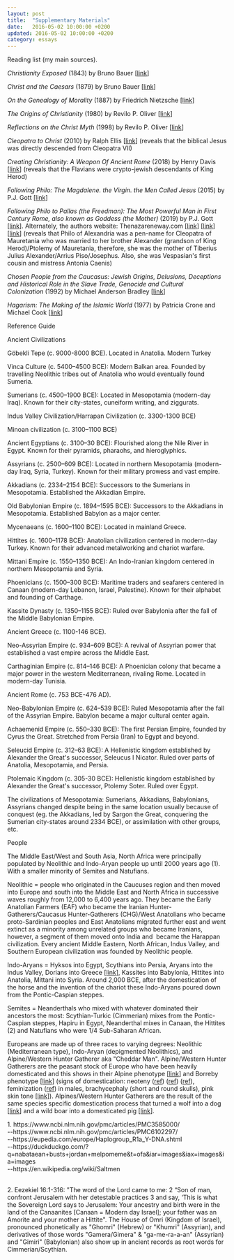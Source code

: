 ```yaml
---
layout: post
title:  "Supplementary Materials"
date:   2016-05-02 10:00:00 +0200
updated: 2016-05-02 10:00:00 +0200
category: essays
---
```


<p>Reading list (my main sources).&nbsp;</p><p><i>Christianity Exposed</i>&nbsp;(1843) by Bruno Bauer [<a href="https://play.google.com/store/books/details?id=mrP4MDmYNXkC&amp;rdid=book-mrP4MDmYNXkC&amp;rdot=1" rel="nofollow" target="_blank">link</a>]</p><p><i>Christ and the Caesars</i>&nbsp;(1879) by Bruno Bauer [<a href="http://www.sidneyrigdon.com/vern/1879BaurEng.htm" rel="nofollow" target="_blank">link</a>]</p><p><i>On the Genealogy of Morality</i>&nbsp;(1887) by Friedrich Nietzsche [<a href="https://archive.org/details/GenealogyOfMorals" rel="nofollow" target="_blank">link</a>]</p><p><i>The Origins of Christianity&nbsp;</i>(1980)<i>&nbsp;</i>by Revilo P. Oliver [<a href="https://archive.org/details/the-origins-of-christianity-by-revilo-p-oliver-z-lib.org" rel="nofollow" target="_blank">link</a>]</p><p><i>Reflections on the Christ Myth</i>&nbsp;(1998) by Revilo P. Oliver [<a href="https://dn790004.ca.archive.org/0/items/reflections-on-the-christ-myth-by-revilo-pendleton-oliver-z-lib.org/Reflections%20on%20the%20Christ%20Myth%20by%20Revilo%20Pendleton%20Oliver%20%28z-lib.org%29.pdf" rel="nofollow" target="_blank">link</a>]</p><p><i>Cleopatra to Christ</i>&nbsp;(2010) by Ralph Ellis [<a href="https://www.google.com/books/edition/Cleopatra_to_Christ/T7sqfHyWPuQC?hl=en&amp;gbpv=1&amp;dq=cleopatra+to+christ&amp;printsec=frontcover" rel="nofollow" target="_blank">link</a>] (reveals that the biblical Jesus was directly descended from Cleopatra VII)</p><p><i>Creating Christianity: A Weapon Of Ancient Rome</i>&nbsp;(2018) by Henry Davis [<a href="https://books.google.com/books/about/Creating_Christianity_A_Weapon_Of_Ancien.html?id=-M1VEAAAQBAJ" rel="nofollow" target="_blank">link</a>] (reveals that the Flavians were crypto-jewish descendants of King Herod)</p><p><i>Following Philo: The Magdalene. the Virgin. the Men Called Jesus</i>&nbsp;(2015) by P.J. Gott [<a href="https://www.amazon.com/Following-Philo-Magdalene-Virgin-Called/dp/1934223069" rel="nofollow" target="_blank">link</a>]&nbsp;</p><p><i>Following Philo to Pallas (the Freedman): The Most Powerful Man in First Century Rome, also known as Goddess (the Mother)&nbsp;</i>(2019) by P.J. Gott [<a href="https://www.amazon.com/Following-Philo-Pallas-Freedman-Powerful-ebook/dp/B07PXKQGYG/" rel="nofollow" target="_blank">link</a>]. Alternately, the authors website: Thenazareneway.com [<a href="https://web.archive.org/web/20100313155615/http://www.thenazareneway.com/Caesar%27s%20Messiah%20Commentary.htm" rel="nofollow" target="_blank">link</a>] [<a href="https://web.archive.org/web/20230321143128/http://thenazareneway.com/Philo%27s%20Exegesis.htm" rel="nofollow" target="_blank">link</a>] [<a href="https://web.archive.org/web/20230913204543/http://thenazareneway.com/MM%20Chart.htm" rel="nofollow" target="_blank">link</a>] (reveals that Philo of Alexandria was a pen-name for Cleopatra of Mauretania who was married to her brother Alexander (grandson of King Herod)/Ptolemy of Mauretania, therefore, she was the mother of Tiberius Julius Alexander/Arrius Piso/Josephus. Also, she was&nbsp;Vespasian's first cousin and mistress Antonia Caenis)</p><p><i>Chosen People from the Caucasus: Jewish Origins, Delusions, Deceptions and Historical Role in the Slave Trade, Genocide and Cultural Colonization&nbsp;</i>(1992) by Michael Anderson Bradley [<a href="https://www.amazon.com/Chosen-People-Caucasus-Deceptions-Historical/dp/0883781476" rel="nofollow" target="_blank">link</a>]&nbsp;</p><p><i>Hagarism: The Making of the Islamic World</i>&nbsp;(1977) by Patricia Crone and Michael Cook [<a href="https://ia904503.us.archive.org/1/items/Hagarism/Hagarism%3B%20The%20Making%20of%20the%20Islamic%20World-Crone%2C%20Cook.pdf" rel="nofollow" target="_blank">link</a>]&nbsp;</p><p>Reference Guide</p><p>Ancient Civilizations</p><p>Göbekli Tepe (c. 9000-8000 BCE). Located in Anatolia. Modern Turkey</p><p>Vinca Culture (c. 5400–4500 BCE): Modern Balkan area. Founded by travelling Neolithic tribes out of Anatolia who would eventually found Sumeria.</p><p>Sumerians (c. 4500–1900 BCE): Located in Mesopotamia (modern-day Iraq). Known for their city-states, cuneiform writing, and ziggurats.</p><p>Indus Valley Civilization/Harrapan Civilization (c. 3300-1300 BCE)</p><p>Minoan civilization (c. 3100–1100 BCE)</p><p>Ancient Egyptians (c. 3100–30 BCE): Flourished along the Nile River in Egypt. Known for their pyramids, pharaohs, and hieroglyphics.</p><p>Assyrians (c. 2500–609 BCE): Located in northern Mesopotamia (modern-day Iraq, Syria, Turkey). Known for their military prowess and vast empire.</p><p>Akkadians (c. 2334–2154 BCE): Successors to the Sumerians in Mesopotamia. Established the Akkadian Empire.</p><p>Old Babylonian Empire (c. 1894–1595 BCE): Successors to the Akkadians in Mesopotamia. Established Babylon as a major center.</p><p>Mycenaeans (c. 1600–1100 BCE): Located in mainland Greece.</p><p>Hittites (c. 1600–1178 BCE): Anatolian civilization centered in modern-day Turkey. Known for their advanced metalworking and chariot warfare.</p><p>Mittani Empire (c. 1550–1350 BCE): An Indo-Iranian kingdom centered in northern Mesopotamia and Syria.</p><p>Phoenicians (c. 1500–300 BCE): Maritime traders and seafarers centered in Canaan (modern-day Lebanon, Israel, Palestine). Known for their alphabet and founding of Carthage.</p><p>Kassite Dynasty (c. 1350–1155 BCE): Ruled over Babylonia after the fall of the Middle Babylonian Empire.</p><p>Ancient Greece (c. 1100-146 BCE).&nbsp;</p><p>Neo-Assyrian Empire (c. 934–609 BCE): A revival of Assyrian power that established a vast empire across the Middle East.</p><p>Carthaginian Empire (c. 814–146 BCE): A Phoenician colony that became a major power in the western Mediterranean, rivaling Rome. Located in modern-day Tunisia.</p><p>Ancient Rome (c. 753 BCE-476 AD).</p><p>Neo-Babylonian Empire (c. 624–539 BCE): Ruled Mesopotamia after the fall of the Assyrian Empire. Babylon became a major cultural center again.</p><p>Achaemenid Empire (c. 550–330 BCE): The first Persian Empire, founded by Cyrus the Great. Stretched from Persia (Iran) to Egypt and beyond.</p><p>Seleucid Empire (c. 312–63 BCE): A Hellenistic kingdom established by Alexander the Great's successor, Seleucus I Nicator. Ruled over parts of Anatolia, Mesopotamia, and Persia.</p><p>Ptolemaic Kingdom (c. 305-30 BCE): Hellenistic kingdom established by Alexander the Great's successor, Ptolemy Soter. Ruled over Egypt.</p><p>The civilizations of Mesopotamia: Sumerians, Akkadians, Babylonians, Assyrians changed despite being in the same location usually because of conquest (eg. the Akkadians, led by Sargon the Great, conquering the Sumerian city-states around 2334 BCE), or assimilation with other groups, etc.</p><p>People</p><div><p>The Middle East/West and South Asia, North Africa were principally populated by Neolithic and Indo-Aryan people up until 2000 years ago (1). With a smaller minority of Semites and Natufians.</p><p>Neolithic = people who originated in the Caucuses region and then moved into Europe and south into the Middle East and North Africa in successive waves roughly from 12,000 to 6,400 years ago. They became the Early Anatolian Farmers (EAF) who became the Iranian Hunter-Gatherers/Caucasus Hunter-Gatherers (CHG)/West Anatolians who became proto-Sardinian peoples and East Anatolians migrated further east and went extinct as a minority among unrelated groups who became Iranians, however, a segment of them moved onto India and&nbsp; became the Harappan civilization. Every ancient Middle Eastern, North African, Indus Valley, and Southern European civilization was founded by Neolithic people.&nbsp;</p><p>Indo-Aryans = Hyksos into Egypt, Scythians into Persia, Aryans into the Indus Valley, Dorians into Greece [<a href="https://www.perseus.tufts.edu/hopper/text?doc=Perseus%3Atext%3A1999.04.0009%3Achapter%3D6%3Asection%3D2#:~:text=The%20Greeks%20believed%20the%20ancestors,Dorian%20invasion”%20actually%20took%20place." rel="nofollow" target="_blank">link</a>], Kassites into Babylonia, Hittites into Anatolia, Mittani into Syria. Around 2,000 BCE, after the domestication of the horse and the invention of the chariot these Indo-Aryans poured down from the Pontic-Caspian steppes.&nbsp;</p><p>Semites = Neanderthals who mixed with whatever dominated their ancestors the most: Scythian-Turkic (Cimmerian) mixes from the Pontic-Caspian steppes, Hapiru in Egypt, Neanderthal mixes in Canaan, the Hittites (2) and Natufians who were 1/4 Sub-Saharan African.</p><p>Europeans are made up of three races to varying degrees: Neolithic (Mediterranean type), Indo-Aryan (depigmented Neolithics), and Alpine/Western Hunter Gatherer aka "Cheddar Man". Alpine/Western Hunter Gatherers are the peasant stock of Europe who have been heavily domesticated and this shows in their Alpine phenotype [<a href="http://humanphenotypes.net/basic/Alpinid.html" rel="nofollow" target="_blank">link</a>] and Borreby phenotype [<a href="http://humanphenotypes.net/Borreby.html" rel="nofollow" target="_blank">link</a>] (signs of domestication: neoteny (<a href="https://www.ncbi.nlm.nih.gov/pmc/articles/PMC4096361/" rel="nofollow" target="_blank">ref</a>) (<a href="https://www.ncbi.nlm.nih.gov/pmc/articles/PMC5646786/" rel="nofollow" target="_blank">ref</a>) (<a href="https://incels.wiki/w/Neoteny" rel="nofollow" target="_blank">ref</a>), feminization (<a href="https://incels.wiki/w/Feminization" rel="nofollow" target="_blank">ref</a>) in males, brachycephaly (short and round skulls), pink skin tone [<a href="https://en.wikipedia.org/wiki/Piebald" rel="nofollow" target="_blank">link</a>]). Alpines/Western Hunter Gatherers are the result of the same species specific domestication process that turned a wolf into a dog [<a href="https://blogger.googleusercontent.com/img/b/R29vZ2xl/AVvXsEgeSGC_O5_OZYOjFaf9X2b3IGFI2pMPPPILGE2rzzUWfYxgxFatcP81ZTa6BPMn4xLUPjASDJX41whJGBZgGuMefddh-OXbKLzeChjUF2K4uQaVMMEI1A__HSnsL1LfRbxFQm2RdSt-4RLcGAXqokw5E54pW4i8OXTsScuMdgeSLkDAVtuiwpOxXMyWl9E/s1500/wolfvsdog.jpg" rel="nofollow" target="_blank">link</a>] and a wild boar into a domesticated pig [<a href="https://blogger.googleusercontent.com/img/b/R29vZ2xl/AVvXsEgT_wCGxsxJY-7-NPKEliqxVFLud2sWiXE_wFQr7tS1G3-hqk2kmZzoy1UaKbN8kq8RCrFb6SygHVRWNGMjCC93zNc7w1nYX0oQypFf-sEenu_XjIE-GVHUU7uLXydpcjQKdilC2zmowNn4yGvsO8MqAwYyjdQgUpem4CjnFFaF7D_47oI42wyzaagTRnI/s1536/wild-boar-vs-pig-collage.jpg" rel="nofollow" target="_blank">link</a>].</p>1. https://www.ncbi.nlm.nih.gov/pmc/articles/PMC3585000/<br />--https://www.ncbi.nlm.nih.gov/pmc/articles/PMC6102297/</div><div>--https://eupedia.com/europe/Haplogroup_R1a_Y-DNA.shtml<br />--https://duckduckgo.com/?q=nabataean+busts+jordan+melpomeme&amp;t=ofa&amp;iar=images&amp;iax=images&amp;ia=images<br /></div><div>--https://en.wikipedia.org/wiki/Saltmen</div><div><br /></div><p>2. Eezekiel 16:1-316: "The word of the Lord came to me: 2 “Son of man, confront Jerusalem with her detestable practices 3 and say, ‘This is what the Sovereign Lord says to Jerusalem: Your ancestry and birth were in the land of the Canaanites [Canaan = Modern day Israel]; your father was an Amorite and your mother a Hittite".&nbsp;The House of Omri (Kingdom of Israel), pronounced phonetically as "Ghomri" (Hebrew) or "Khumri" (Assyrian), and derivatives of those words "Gamera/Gimera" &amp; "ga-me-ra-a-an" (Assyrian) and "Gimiri" (Babylonian) also show up in ancient records as root words for Cimmerian/Scythian.</p>
